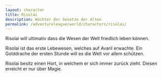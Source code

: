 ```yaml
---
layout: character
title: Risolai
description: Wächter der Gesetze der Alten
permalink: /adventureleague/world/characters/risolai/
---
```


Risolai will ultimativ dass die Wesen der Welt friedlich leben können.

Risolai ist das erste Lebewesen, welches auf Avaril erwachte. Ein Golddrache der ersten Stunde will es die Welt vor allem schützen.

Risolai besitz einen Hort, in welchem er sich immer zurück zieht. Diesen erreicht er nur über Magie.
